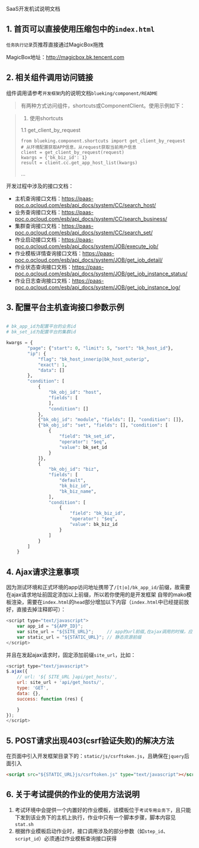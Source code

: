 SaaS开发机试说明文档

## 1. 首页可以直接使用压缩包中的`index.html`

`任务执行记录`页推荐直接通过MagicBox拖拽

MagicBox地址：http://magicbox.bk.tencent.com

## 2. 相关组件调用访问链接

组件调用请参考`开发框架`内的说明文档`blueking/component/README`

> 有两种方式访问组件，shortcuts或ComponentClient。使用示例如下：

> 1. 使用shortcuts
> 
> 1.1 get_client_by_request
> 
>     from blueking.component.shortcuts import get_client_by_request
>     # 从环境配置获取APP信息，从request获取当前用户信息
>     client = get_client_by_request(request)
>     kwargs = {'bk_biz_id': 1}
>     result = client.cc.get_app_host_list(kwargs)
> 
> ...

开发过程中涉及的接口文档：

- 主机查询接口文档：https://paas-poc.o.qcloud.com/esb/api_docs/system/CC/search_host/
- 业务查询接口文档：https://paas-poc.o.qcloud.com/esb/api_docs/system/CC/search_business/
- 集群查询接口文档：https://paas-poc.o.qcloud.com/esb/api_docs/system/CC/search_set/
- 作业启动接口文档：https://paas-poc.o.qcloud.com/esb/api_docs/system/JOB/execute_job/
- 作业模板详情查询接口文档：https://paas-poc.o.qcloud.com/esb/api_docs/system/JOB/get_job_detail/
- 作业状态查询接口文档：https://paas-poc.o.qcloud.com/esb/api_docs/system/JOB/get_job_instance_status/
- 作业日志查询接口文档：https://paas-poc.o.qcloud.com/esb/api_docs/system/JOB/get_job_instance_log/


## 3. 配置平台主机查询接口参数示例

```python

# bk_app_id为配置平台的业务id
# bk_set_id为配置平台的集群id

kwargs = {
        "page": {"start": 0, "limit": 5, "sort": "bk_host_id"},
        "ip": {
            "flag": "bk_host_innerip|bk_host_outerip",
            "exact": 1,
            "data": []
        },
        "condition": [
            {
                "bk_obj_id": "host",
                "fields": [
                ],
                "condition": []
            },
            {"bk_obj_id": "module", "fields": [], "condition": []},
            {"bk_obj_id": "set", "fields": [], "condition": [
                {
                    "field": "bk_set_id",
                    "operator": "$eq",
                    "value": bk_set_id
                }
            ]},
            {
                "bk_obj_id": "biz",
                "fields": [
                    "default",
                    "bk_biz_id",
                    "bk_biz_name",
                ],
                "condition": [
                    {
                        "field": "bk_biz_id",
                        "operator": "$eq",
                        "value": bk_biz_id
                    }
                ]
            }
        ]
    }
```

## 4. Ajax请求注意事项

因为测试环境和正式环境的app访问地址携带了`/[t|o]/bk_app_id/`前缀，故需要在ajax请求地址前固定添加以上前缀，所以若你使用的是开发框架
自带的mako模板渲染，需要在`index.html`的`head`部分增加以下内容（`index.html`中已经提前放好，直接去掉注释即可）：

```javascript
<script type="text/javascript">
    var app_id = "${APP_ID}";
    var site_url = "${SITE_URL}";	  // app的url前缀,在ajax调用的时候，应该加上该前缀
    var static_url = "${STATIC_URL}"; // 静态资源前缀
</script>
```

并且在发起ajax请求时，固定添加前缀`site_url`，比如：

```javascript
<script type="text/javascript">
$.ajax({
    // url: '${ SITE_URL }api/get_hosts/',
    url: site_url + 'api/get_hosts/',
    type: 'GET',
    data: {},
    success: function (res) {

    }
});
</script>
```


## 5. POST请求出现403(csrf验证失败)的解决方法

在页面中引入开发框架目录下的：`static/js/csrftoken.js`，且确保在`jquery`后面引入

```html
<script src="${STATIC_URL}js/csrftoken.js" type="text/javascript"></script>
```

## 6. 关于考试提供的作业的使用方法说明

1. 考试环境中会提供一个内置好的作业模板，该模板位于`考试专用业务下`，且只能下发到该业务下的主机上执行，作业中只有一个脚本步骤，脚本内容见`stat.sh`
2. 根据作业模板启动作业时，接口调用涉及的部分参数（如`step_id`、`script_id`）必须通过作业模板查询接口获得
